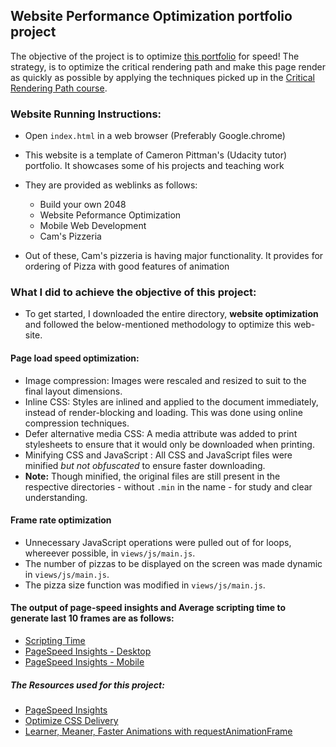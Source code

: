## Website Performance Optimization portfolio project

The objective of the project is to optimize [this portfolio](https://github.com/udacity/frontend-nanodegree-mobile-portfolio) for speed! The strategy, is to optimize the critical rendering path and make this page render as quickly as possible by applying the techniques picked up in the [Critical Rendering Path course](https://www.udacity.com/course/ud884).

### Website Running Instructions:

* Open `index.html` in a web browser (Preferably Google.chrome)
* This website is a template of Cameron Pittman's (Udacity tutor) portfolio. It showcases some of his projects and teaching work
* They are provided as weblinks as follows:
  * Build your own 2048
  * Website Peformance Optimization
  * Mobile Web Development
  * Cam's Pizzeria

* Out of these, Cam's pizzeria is having major functionality. It provides for ordering of Pizza with good features of animation

### What I did to achieve the objective of this project:

* To get started, I downloaded the entire directory, **website optimization** and followed the below-mentioned methodology to optimize this web-site.

#### Page load speed optimization:

* Image compression: Images were rescaled and resized to suit to the final layout dimensions.
* Inline CSS: Styles are inlined and applied to the document immediately, instead of render-blocking and loading. This was done using online compression techniques.
* Defer alternative media CSS: A media attribute was added to print stylesheets to ensure that it would only be downloaded when printing.
* Minifying CSS and JavaScript : All CSS and JavaScript files were minified _but not obfuscated_ to ensure faster downloading.
* **Note:** Though minified, the original files are still present in the respective directories - without `.min` in the name - for study and clear understanding.

#### Frame rate optimization

* Unnecessary JavaScript operations were pulled out of for loops, whereever possible, in `views/js/main.js`.
* The number of pizzas to be displayed on the screen was made dynamic in `views/js/main.js`.
* The pizza size function was modified in `views/js/main.js`.

#### The output of page-speed insights and Average scripting time to generate last 10 frames are as follows:
* [Scripting Time](https://gvsrohita.github.io/website-optimization/SUPPORTING-DOCS/AVG-SCRIPTING-TIME-TO-GENERATE-LAST-10-FRAMES.png)
* [PageSpeed Insights - Desktop](https://gvsrohita.github.io/website-optimization/SUPPORTING-DOCS/pagespeed%20insight%20-%20Desktop.jpg)
* [PageSpeed Insights - Mobile](https://gvsrohita.github.io/website-optimization/SUPPORTING-DOCS/pagespeed%20insight%20-%20Mobile.jpg)

##### The Resources used for this project:

* [PageSpeed Insights](https://developers.google.com/speed/pagespeed/insights/)
* [Optimize CSS Delivery](https://developers.google.com/speed/docs/insights/OptimizeCSSDelivery)
* [Learner, Meaner, Faster Animations with requestAnimationFrame](https://www.html5rocks.com/en/tutorials/speed/animations/)
